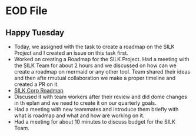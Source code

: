 # EOD File
## Happy Tuesday
- Today, we assigned with the task to create a roadmap on the SILK Project and I created an issue on this task first.
- Worked on creating a Roadmap for the SILK Project. Had a meeting with the SILK Team for about 2 hours and we discussed on how can we create a roadmap on mermaid
or any other tool. Team shared their ideas and then afte rmutual collaboration we make a proper timeline and created a PR on it.
- [SILK Corp Roadmap](https://github.com/NoteHive/Silk-Corp-Guide/pull/318)
- Discused it with team workers after their review and did dome changes in th eplan and we need to create it on our quarterly goals.
- Had a meeting with new teammates and introduce them briefly with what is roadmap and what and how are working on it.
- Had a meeting for about 10 minutes to discuss budget for the SILK Team. 
